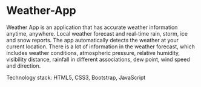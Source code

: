 # Weather-App
Weather App is an application that has accurate weather information anytime, anywhere. Local weather forecast and real-time rain, storm, ice and snow reports. The app automatically detects the weather at your current location. There is a lot of information in the weather forecast, which includes weather conditions, atmospheric pressure, relative humidity, visibility distance, rainfall in different associations, dew point, wind speed and direction.

Technology stack: HTML5, CSS3, Bootstrap, JavaScript
